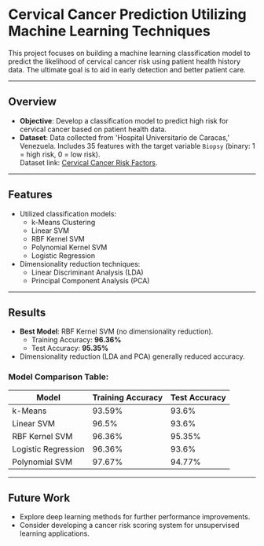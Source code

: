 # **Cervical Cancer Prediction Utilizing Machine Learning Techniques**

This project focuses on building a machine learning classification model to predict the likelihood of cervical cancer risk using patient health history data. The ultimate goal is to aid in early detection and better patient care.

---

## **Overview**
- **Objective**: Develop a classification model to predict high risk for cervical cancer based on patient health data.
- **Dataset**: Data collected from 'Hospital Universitario de Caracas,' Venezuela. Includes 35 features with the target variable `Biopsy` (binary: 1 = high risk, 0 = low risk).  
  Dataset link: [Cervical Cancer Risk Factors](https://archive.ics.uci.edu/dataset/383/cervical+cancer+risk+factors).

---

## **Features**
- Utilized classification models:  
  - k-Means Clustering  
  - Linear SVM  
  - RBF Kernel SVM  
  - Polynomial Kernel SVM  
  - Logistic Regression  
- Dimensionality reduction techniques:  
  - Linear Discriminant Analysis (LDA)  
  - Principal Component Analysis (PCA)  

---

## **Results**
- **Best Model**: RBF Kernel SVM (no dimensionality reduction).  
  - Training Accuracy: **96.36%**  
  - Test Accuracy: **95.35%**  
- Dimensionality reduction (LDA and PCA) generally reduced accuracy.  

### Model Comparison Table:

| Model                | Training Accuracy | Test Accuracy |
|----------------------|-------------------|---------------|
| k-Means              | 93.59%           | 93.6%         |
| Linear SVM           | 96.5%            | 93.6%         |
| RBF Kernel SVM       | 96.36%           | 95.35%        |
| Logistic Regression  | 96.36%           | 93.6%         |
| Polynomial SVM       | 97.67%           | 94.77%        |

---

## **Future Work**
- Explore deep learning methods for further performance improvements.
- Consider developing a cancer risk scoring system for unsupervised learning applications.
